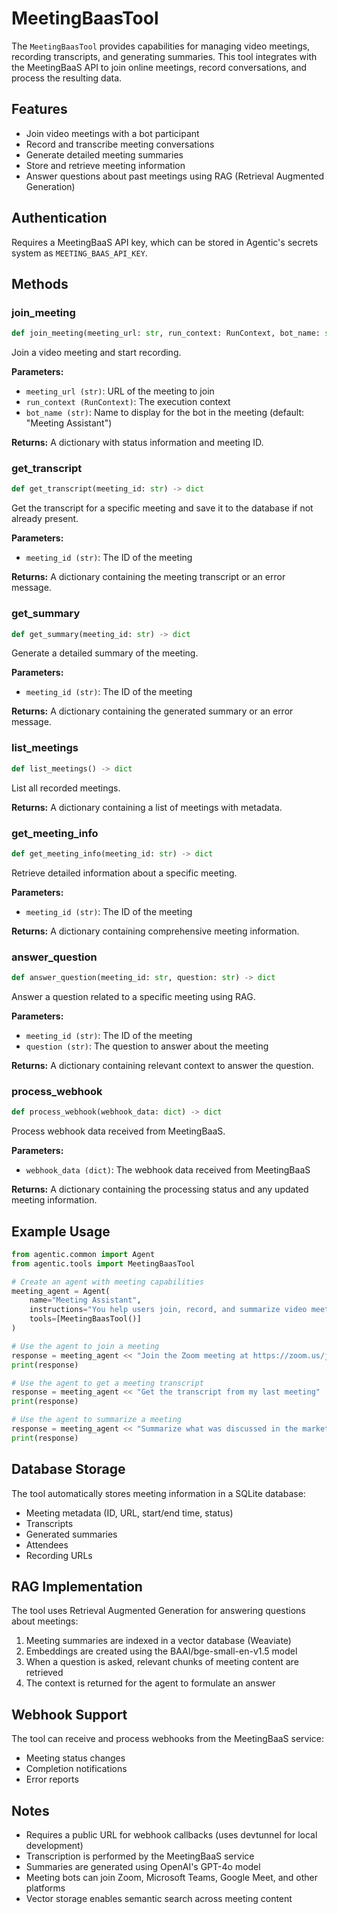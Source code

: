 # MeetingBaasTool

The `MeetingBaasTool` provides capabilities for managing video meetings, recording transcripts, and generating summaries. This tool integrates with the MeetingBaaS API to join online meetings, record conversations, and process the resulting data.

## Features

- Join video meetings with a bot participant
- Record and transcribe meeting conversations
- Generate detailed meeting summaries
- Store and retrieve meeting information
- Answer questions about past meetings using RAG (Retrieval Augmented Generation)

## Authentication

Requires a MeetingBaaS API key, which can be stored in Agentic's secrets system as `MEETING_BAAS_API_KEY`.

## Methods

### join_meeting

```python
def join_meeting(meeting_url: str, run_context: RunContext, bot_name: str = "Meeting Assistant") -> dict
```

Join a video meeting and start recording.

**Parameters:**

- `meeting_url (str)`: URL of the meeting to join
- `run_context (RunContext)`: The execution context
- `bot_name (str)`: Name to display for the bot in the meeting (default: "Meeting Assistant")

**Returns:**
A dictionary with status information and meeting ID.

### get_transcript

```python
def get_transcript(meeting_id: str) -> dict
```

Get the transcript for a specific meeting and save it to the database if not already present.

**Parameters:**

- `meeting_id (str)`: The ID of the meeting

**Returns:**
A dictionary containing the meeting transcript or an error message.

### get_summary

```python
def get_summary(meeting_id: str) -> dict
```

Generate a detailed summary of the meeting.

**Parameters:**

- `meeting_id (str)`: The ID of the meeting

**Returns:**
A dictionary containing the generated summary or an error message.

### list_meetings

```python
def list_meetings() -> dict
```

List all recorded meetings.

**Returns:**
A dictionary containing a list of meetings with metadata.

### get_meeting_info

```python
def get_meeting_info(meeting_id: str) -> dict
```

Retrieve detailed information about a specific meeting.

**Parameters:**

- `meeting_id (str)`: The ID of the meeting

**Returns:**
A dictionary containing comprehensive meeting information.

### answer_question

```python
def answer_question(meeting_id: str, question: str) -> dict
```

Answer a question related to a specific meeting using RAG.

**Parameters:**

- `meeting_id (str)`: The ID of the meeting
- `question (str)`: The question to answer about the meeting

**Returns:**
A dictionary containing relevant context to answer the question.

### process_webhook

```python
def process_webhook(webhook_data: dict) -> dict
```

Process webhook data received from MeetingBaaS.

**Parameters:**

- `webhook_data (dict)`: The webhook data received from MeetingBaaS

**Returns:**
A dictionary containing the processing status and any updated meeting information.

## Example Usage

```python
from agentic.common import Agent
from agentic.tools import MeetingBaasTool

# Create an agent with meeting capabilities
meeting_agent = Agent(
    name="Meeting Assistant",
    instructions="You help users join, record, and summarize video meetings.",
    tools=[MeetingBaasTool()]
)

# Use the agent to join a meeting
response = meeting_agent << "Join the Zoom meeting at https://zoom.us/j/123456789"
print(response)

# Use the agent to get a meeting transcript
response = meeting_agent << "Get the transcript from my last meeting"
print(response)

# Use the agent to summarize a meeting
response = meeting_agent << "Summarize what was discussed in the marketing meeting yesterday"
print(response)
```

## Database Storage

The tool automatically stores meeting information in a SQLite database:

- Meeting metadata (ID, URL, start/end time, status)
- Transcripts
- Generated summaries
- Attendees
- Recording URLs

## RAG Implementation

The tool uses Retrieval Augmented Generation for answering questions about meetings:

1. Meeting summaries are indexed in a vector database (Weaviate)
2. Embeddings are created using the BAAI/bge-small-en-v1.5 model
3. When a question is asked, relevant chunks of meeting content are retrieved
4. The context is returned for the agent to formulate an answer

## Webhook Support

The tool can receive and process webhooks from the MeetingBaaS service:

- Meeting status changes
- Completion notifications
- Error reports

## Notes

- Requires a public URL for webhook callbacks (uses devtunnel for local development)
- Transcription is performed by the MeetingBaaS service
- Summaries are generated using OpenAI's GPT-4o model
- Meeting bots can join Zoom, Microsoft Teams, Google Meet, and other platforms
- Vector storage enables semantic search across meeting content